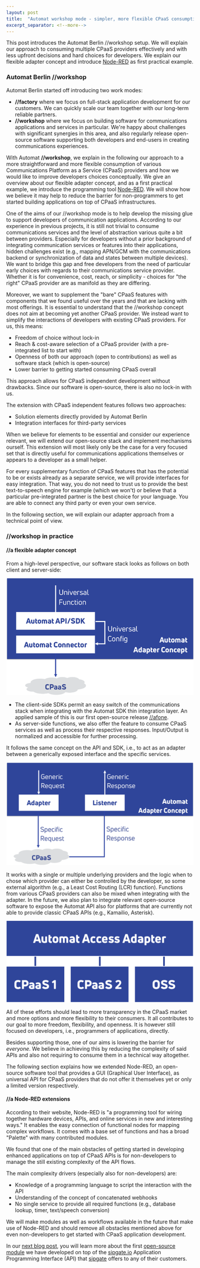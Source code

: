 ```yaml
---
layout: post
title:  "Automat workshop mode - simpler, more flexible CPaaS consumption"
excerpt_separator: <!--more-->
---
```


This post introduces the Automat Berlin //workshop setup. We will explain our approach to consuming multiple CPaaS providers effectively and with less upfront decisions and hard choices for developers. We explain our flexible adapter concept and introduce [Node-RED](https://nodered.org) as first practical example. 

<!--more-->

### Automat Berlin //workshop

Automat Berlin started off introducing two work modes:
- **//factory** where we focus on full-stack application development for our customers. We can quickly scale our team together with our long-term reliable partners.
- **//workshop** where we focus on building software for communications applications and services in particular. We're happy about challenges with significant synergies in this area, and also regularly release open-source software supporting both developers and end-users in creating communications experiences.

With Automat **//workshop**, we explain in the following our approach to a more straightforward and more flexible consumption of various Communications Platform as a Service (CPaaS) providers and how we would like to improve developers choices conceptually. We give an overview about our flexible adapter concept, and as a first practical example, we introduce the programming tool [Node-RED](https://nodered.org). We will show how we believe it may help to reduce the barrier for non-programmers to get started building applications on top of CPaaS infrastructures.

One of the aims of our //workshop mode is to help develop the missing glue to support developers of communication applications. According to our experience in previous projects, it is still not trivial to consume communications services and the level of abstraction various quite a bit between providers. Especially for developers without a prior background of integrating communication services or features into their applications, hidden challenges exist (e.g., mapping APN/GCM with the communications backend or synchronization of data and states between multiple devices).
We want to bridge this gap and free developers from the need of particular early choices with regards to their communications service provider. Whether it is for convenience, cost, reach, or simplicity - choices for "the right" CPaaS provider are as manifold as they are differing.

Moreover, we want to supplement the "bare" CPaaS features with components that we found useful over the years and that are lacking with most offerings.
It is essential to understand that the //workshop concept does not aim at becoming yet another CPaaS provider. We instead want to simplify the interactions of developers with existing CPaaS providers.
For us, this means:

- Freedom of choice without lock-in
- Reach & cost-aware selection of a CPaaS provider (with a pre-integrated list to start with)
- Openness of both our approach (open to contributions) as well as software stack (which is open-source)
- Lower barrier to getting started consuming CPaaS overall

This approach allows for CPaaS independent development without drawbacks. Since our software is open-source, there is also no lock-in with us.

The extension with CPaaS independent features follows two approaches:

- Solution elements directly provided by Automat Berlin
- Integration interfaces for third-party services

When we believe for elements to be essential and consider our experience relevant, we will extend our open-source stack and implement mechanisms ourself. This extension will most likely only be the case for a very focused set that is directly useful for communications applications themselves or appears to a developer as a small helper.

For every supplementary function of CPaaS features that has the potential to be or exists already as a separate service, we will provide interfaces for easy integration. That way, you do not need to trust us to provide the best text-to-speech engine for example (which we won't) or believe that a particular pre-integrated partner is the best choice for your language. You are able to connect any third party or even your own service.

In the following section, we will explain our adapter approach from a technical point of view.


### //workshop in practice

#### //a flexible adapter concept

From a high-level perspective, our software stack looks as follows on both client and server-side:

![Automat Berlin Client/Server Stack Approach](/images/blog/workshop-concept.svg "Automat Berlin Client/Server Stack Approach")

- The client-side SDKs permit an easy switch of the communications stack when integrating with the Automat SDK thin integration layer. An applied sample of this is our first open-source release [//afone](https://automat.berlin/2019/07/11/afone-ios/).
- As server-side functions, we also offer the feature to consume CPaaS services as well as process their respective responses. Input/Output is normalized and accessible for further processing.

It follows the same concept on the API and SDK, i.e., to act as an adapter between a generically exposed interface and the specific services.

![Automat Berlin Adapter](/images/blog/workshop-conversion.svg "Automat Berlin Adapter")

It works with a single or multiple underlying providers and the logic when to chose which provider can either be controlled by the developer, so some external algorithm (e.g., a Least Cost Routing (LCR) function). Functions from various CPaaS providers can also be mixed when integrating with the adapter. In the future, we also plan to integrate relevant open-source software to expose the Automat API also for platforms that are currently not able to provide classic CPaaS APIs (e.g., Kamailio, Asterisk).

![CPaaS Aggregation](/images/blog/workshop-adapter.svg "CPaaS Aggregation")

All of these efforts should lead to more transparency in the CPaaS market and more options and more flexibility to their consumers. It all contributes to our goal to more freedom, flexibility, and openness. It is however still focused on developers, i.e., programmers of applications, directly.

Besides supporting those, one of our aims is lowering the barrier for *everyone*. We believe in achieving this by reducing the complexity of said APIs and also not requiring to consume them in a technical way altogether.

The following section explains how we extended Node-RED, an open-source software tool that provides a GUI (Graphical User Interface), as universal API for CPaaS providers that do not offer it themselves yet or only a limited version respectively.

#### //a Node-RED extensions

According to their website, Node-RED is "a programming tool for wiring together hardware devices, APIs, and online services in new and interesting ways." It enables the easy connection of functional nodes for mapping complex workflows. It comes with a base set of functions and has a broad "Palette" with many contributed modules.

We found that one of the main obstacles of getting started in developing enhanced applications on top of CPaaS APIs is for non-developers to manage the still existing complexity of the API flows.

The main complexity drivers (especially also for non-developers) are:
- Knowledge of a programming language to script the interaction with the API
- Understanding of the concept of concatenated webhooks
- No single service to provide all required functions (e.g., database lookup, timer, text/speech conversion)

We will make modules as well as workflows available in the future that make use of Node-RED and should remove all obstacles mentioned above for even non-developers to get started with CPaaS application development.

In our [next blog post](https://automat.berlin/2019/08/14/automat-nodered-sipgate-io), you will learn more about the first [open-source module](https://github.com/automat-berlin/node-red-contrib-sipgate) we have developed on top of the [sipgate.io](https://www.sipgate.io) Application Programming Interface (API) that [sipgate](https://www.sipgate.de/wir-sind-sipgate) offers to any of their customers.
